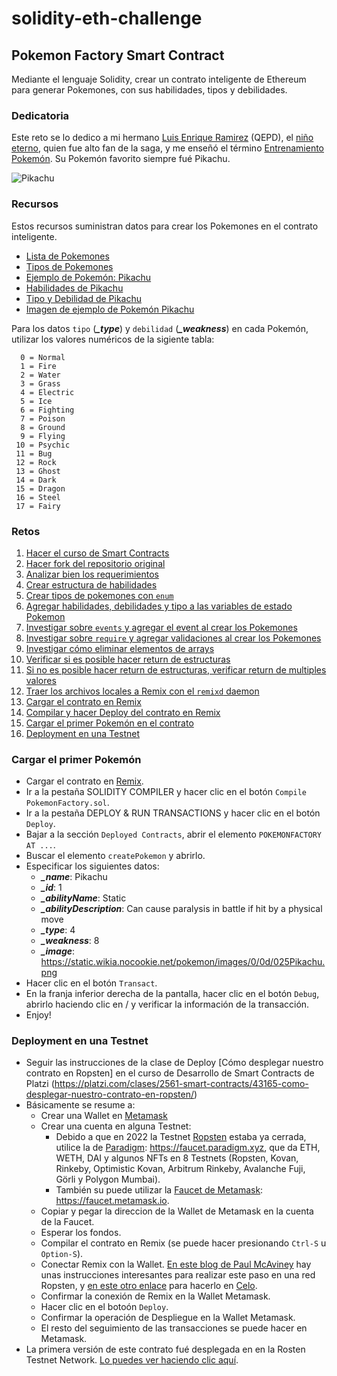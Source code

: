 # solidity-eth-challenge

## Pokemon Factory Smart Contract

Mediante el lenguaje Solidity, crear un contrato inteligente de Ethereum para generar Pokemones, con sus habilidades, tipos y debilidades.

### Dedicatoria

Este reto se lo dedico a mi hermano [Luis Enrique Ramirez](http://luisraa.com/) (QEPD), el [niño eterno](https://www.instagram.com/luisraa_/), quien fue alto fan de la saga, y me enseñó el término [Entrenamiento Pokemón](https://pokemon.fandom.com/es/wiki/C%C3%B3mo_entrenar_bien_a_tus_Pok%C3%A9mon). Su Pokemón favorito siempre fué Pikachu.

![Pikachu](https://static.wikia.nocookie.net/pokemon/images/0/0d/025Pikachu.png)

### Recursos

Estos recursos suministran datos para crear los Pokemones en el contrato inteligente.

- [Lista de Pokemones](https://pokemon.fandom.com/wiki/List_of_Pok%C3%A9mon)
- [Tipos de Pokemones](https://pokemon.fandom.com/wiki/Types)
- [Ejemplo de Pokemón: Pikachu](https://pokemon.fandom.com/wiki/Pikachu)
- [Habilidades de Pikachu](https://pokemon.fandom.com/wiki/Pikachu#Special_abilities)
- [Tipo y Debilidad de Pikachu](https://www.pokemon.com/us/pokedex/pikachu)
- [Imagen de ejemplo de Pokemón Pikachu](https://static.wikia.nocookie.net/pokemon/images/0/0d/025Pikachu.png)

Para los datos `tipo` (<i><b>_type</i></b>) y `debilidad` (<i><b>_weakness</i></b>) en cada Pokemón, utilizar los valores numéricos de la sigiente tabla:

      0 = Normal
      1 = Fire
      2 = Water
      3 = Grass
      4 = Electric
      5 = Ice
      6 = Fighting
      7 = Poison
      8 = Ground
      9 = Flying
     10 = Psychic
     11 = Bug
     12 = Rock
     13 = Ghost
     14 = Dark
     15 = Dragon
     16 = Steel
     17 = Fairy

### Retos

1. [Hacer el curso de Smart Contracts](https://platzi.com/cursos/smart-contracts/)
2. [Hacer fork del repositorio original](https://github.com/gelopfalcon/solidity-eth-challenge/tree/main)
3. [Analizar bien los requerimientos](https://github.com/gelopfalcon/solidity-eth-challenge/blob/main/Retos.md)
4. [Crear estructura de habilidades](https://docs.soliditylang.org/en/v0.8.6/structure-of-a-contract.html#struct-types)
5. [Crear tipos de pokemones con `enum`](https://docs.soliditylang.org/en/v0.8.6/structure-of-a-contract.html#enum-types)
6. [Agregar habilidades, debilidades y tipo a las variables de estado Pokemon](https://docs.soliditylang.org/en/v0.8.6/structure-of-a-contract.html#state-variables)
7. [Investigar sobre `events` y agregar el event al crear los Pokemones](https://docs.soliditylang.org/en/v0.8.6/structure-of-a-contract.html#events)
8. [Investigar sobre `require` y agregar validaciones al crear los Pokemones](https://docs.soliditylang.org/en/v0.8.6/structure-of-a-contract.html#function-modifierss)
9. [Investigar cómo eliminar elementos de arrays](https://stackoverflow.com/questions/49051856/is-there-a-pop-functionality-for-solidity-arrays)
10. [Verificar si es posible hacer return de estructuras](https://ethereum.stackexchange.com/questions/7317/how-can-i-return-struct-when-function-is-called)
11. [Si no es posible hacer return de estructuras, verificar return de multiples valores](https://docs.soliditylang.org/en/v0.5.3/control-structures.html#destructuring-assignments-and-returning-multiple-values)
12. [Traer los archivos locales a Remix con el `remixd` daemon](https://remix-ide.readthedocs.io/en/latest/remixd.html)
13. [Cargar el contrato en Remix](https://remix.ethereum.org/)
14. [Compilar y hacer Deploy del contrato en Remix](https://remix-ide.readthedocs.io/en/latest/create_deploy.html)
15. [Cargar el primer Pokemón en el contrato](https://github.com/tomkat-cr/solidity-eth-challenge/blob/main/README.md#cargar-el-primer-pokem%C3%B3n)
15. [Deployment en una Testnet](https://github.com/tomkat-cr/solidity-eth-challenge/blob/main/README.md#Deployment-en-una-Testnet)

### Cargar el primer Pokemón

- Cargar el contrato en [Remix](https://remix.ethereum.org/).
- Ir a la pestaña SOLIDITY COMPILER y hacer clic en el botón `Compile PokemonFactory.sol`.
- Ir a la pestaña DEPLOY & RUN TRANSACTIONS y hacer clic en el botón `Deploy`.
- Bajar a la sección `Deployed Contracts`, abrir el elemento `POKEMONFACTORY AT ...`.
- Buscar el elemento `createPokemon` y abrirlo.
- Especificar los siguientes datos:
    * <i><b>_name</i></b>: Pikachu
    * <i><b>_id</i></b>: 1
    * <i><b>_abilityName</i></b>: Static
    * <i><b>_abilityDescription</i></b>: Can cause paralysis in battle if hit by a physical move
    * <i><b>_type</i></b>: 4
    * <i><b>_weakness</i></b>: 8
    * <i><b>_image</i></b>: https://static.wikia.nocookie.net/pokemon/images/0/0d/025Pikachu.png
- Hacer clic en el botón `Transact`.
- En la franja inferior derecha de la pantalla, hacer clic en el botón `Debug`, abrirlo haciendo clic en \/ y verificar la información de la transacción.
- Enjoy!

### Deployment en una Testnet

- Seguir las instrucciones de la clase de Deploy [Cómo desplegar nuestro contrato en Ropsten] en el curso de Desarrollo de Smart Contracts de Platzi (https://platzi.com/clases/2561-smart-contracts/43165-como-desplegar-nuestro-contrato-en-ropsten/)
- Básicamente se resume a:
    - Crear una Wallet en [Metamask](https://metamask.io/)
    - Crear una cuenta en alguna Testnet:
        - Debido a que en 2022 la Testnet [Ropsten](https://faucet.ropsten.be/) estaba ya cerrada, utilice la de [Paradigm](https://faucet.paradigm.xyz/): <https://faucet.paradigm.xyz>, que da ETH, WETH, DAI y algunos NFTs en 8 Testnets (Ropsten, Kovan, Rinkeby, Optimistic Kovan, Arbitrum Rinkeby, Avalanche Fuji, Görli y Polygon Mumbai).
        - También su puede utilizar la [Faucet de Metamask](https://faucet.metamask.io/): <https://faucet.metamask.io>.
    - Copiar y pegar la direccion de la Wallet de Metamask en la cuenta de la Faucet.
    - Esperar los fondos.
    - Compilar el contrato en Remix (se puede hacer presionando `Ctrl-S` u `Option-S`).
    - Conectar Remix con la Wallet. [En este blog de Paul McAviney](https://blog.paulmcaviney.ca/deploy-to-ropsten-testnet) hay unas instrucciones interesantes para realizar este paso en una red Ropsten, y [en este otro enlace](https://docs.celo.org/developer-resources/deploy-remix) para hacerlo en [Celo](https://docs.celo.org/).
    - Confirmar la conexión de Remix en la Wallet Metamask.
    - Hacer clic en el botoón `Deploy`.
    - Confirmar la operación de Despliegue en la Wallet Metamask.
    - El resto del seguimiento de las transacciones se puede hacer en Metamask.
- La primera versión de este contrato fué desplegada en en la Rosten Testnet Network. [Lo puedes ver haciendo clic aquí](https://ropsten.etherscan.io/address/0xe1e5a17db686a787075c39e75f4921ded5bd20a2#code). 
